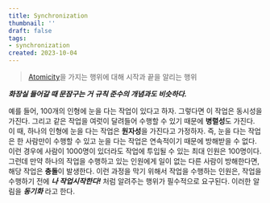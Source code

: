 ```yaml
---
title: Synchronization
thumbnail: ''
draft: false
tags:
- synchronization
created: 2023-10-04
---
```



 > 
 > [Atomicity](Atomicity.md)을 가지는 행위에 대해 시작과 끝을 알리는 행위

***화장실 들어갈 때 문잠구는 거***
***규칙 준수의 개념과도 비슷하다.***

예를 들어, 100개의 인형에 눈을 다는 작업이 있다고 하자. 그렇다면 이 작업은 동시성을 가진다. 그리고 같은 작업을 여럿이 달려들어 수행할 수 있기 때문에 **병렬성**도 가진다. 이 때, 하나의 인형에 눈을 다는 작업은 **원자성**을 가진다고 가정하자. 즉, 눈을 다는 작업은 한 사람만이 수행할 수 있고 눈을 다는 작업은 연속적이기 때문에 방해받을 수 없다. 이런 경우에 사람이 1000명이 있더라도 작업에 투입될 수 있는 최대 인원은 100명이다. 그런데 만약 하나의 작업을 수행하고 있는 인원에게 일이 없는 다른 사람이 방해한다면, 해당 작업은 **충돌**이 발생한다. 이런 과정을 막기 위해서 작업을 수행하는 인원은, 작업을 수행하기 전에 ***나 작업시작한다!*** 처럼 알려주는 행위가 필수적으로 요구된다. 이러한 알림을 ***동기화*** 라고 한다.
